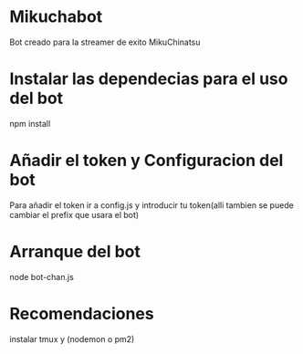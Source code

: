 # Mikuchabot
Bot creado para la streamer de exito MikuChinatsu
# Instalar las dependecias para el uso del bot
npm install 
# Añadir el token y Configuracion del bot
Para añadir el token ir a config.js y introducir tu token(alli tambien se puede cambiar el prefix que usara el bot)
# Arranque del bot
node bot-chan.js
# Recomendaciones
instalar tmux y (nodemon o pm2) 
